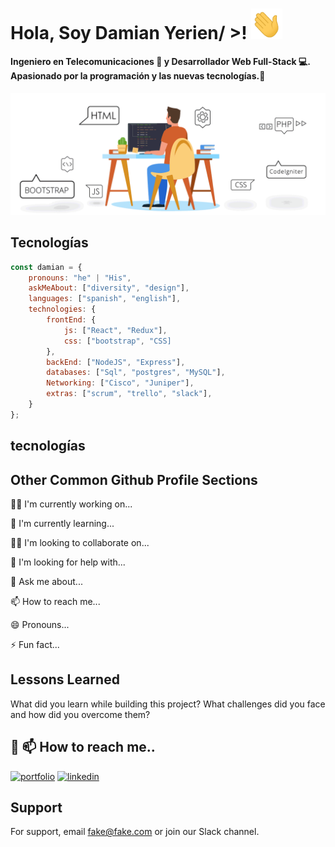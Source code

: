 
<h1> Hola, Soy Damian Yerien/ >! <img src = "https://github.com/DamianYerien/DamianYerien/blob/34d15aefb3fe1cdcd3ab7f1813ec8e593ebe654e/wave.gif" width = 50px> </h1>
<p align='center'>


#### Ingeniero en Telecomunicaciones 📡 y Desarrollador Web Full-Stack 💻. Apasionado por la programación y las nuevas tecnologías.🚀
![Logo](https://github.com/DamianYerien/DamianYerien/blob/main/programando.gif?raw=true)


## Tecnologías

```javascript
const damian = {
    pronouns: "he" | "His",
    askMeAbout: ["diversity", "design"],
    languages: ["spanish", "english"],
    technologies: {
        frontEnd: {
            js: ["React", "Redux"],
            css: ["bootstrap", "CSS]
        },
        backEnd: ["NodeJS", "Express"],
        databases: ["Sql", "postgres", "MySQL"],
        Networking: ["Cisco", "Juniper"],
        extras: ["scrum", "trello", "slack"],
    }
};
```


## tecnologías


## Other Common Github Profile Sections
👩‍💻 I'm currently working on...

🧠 I'm currently learning...

👯‍♀️ I'm looking to collaborate on...

🤔 I'm looking for help with...

💬 Ask me about...

📫 How to reach me...

😄 Pronouns...

⚡️ Fun fact...


## Lessons Learned

What did you learn while building this project? What challenges did you face and how did you overcome them?


## 🔗 📫 How to reach me..
[![portfolio](https://img.shields.io/badge/my_portfolio-000?style=for-the-badge&logo=ko-fi&logoColor=white)](https://vercel.com/)
[![linkedin](https://img.shields.io/badge/linkedin-0A66C2?style=for-the-badge&logo=linkedin&logoColor=white)](https://linkedin.com/in/damian-yerien)



## Support

For support, email fake@fake.com or join our Slack channel.

